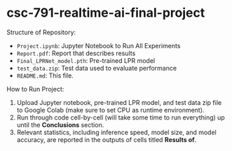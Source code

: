 # csc-791-realtime-ai-final-project

Structure of Repository:

* `Project.ipynb`: Jupyter Notebook to Run All Experiments
* `Report.pdf`: Report that describes results
* `Final_LPRNet_model.pth`: Pre-trained LPR model
* `test_data.zip`: Test data used to evaluate performance
* `README.md`: This file.

How to Run Project:

1. Upload Jupyter notebook, pre-trained LPR model, and test data zip file to Google Colab (make sure to set CPU as runtime environment).
2. Run through code cell-by-cell (will take some time to run everything) up until the **Conclusions** section.
3. Relevant statistics, including inference speed, model size, and model accuracy, are reported in the outputs of cells titled **Results of**.

